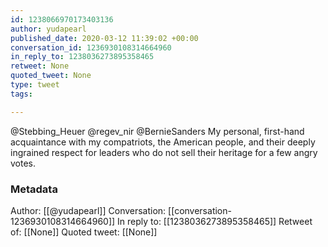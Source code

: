 ```yaml
---
id: 1238066970173403136
author: yudapearl
published_date: 2020-03-12 11:39:02 +00:00
conversation_id: 1236930108314664960
in_reply_to: 1238036273895358465
retweet: None
quoted_tweet: None
type: tweet
tags:

---
```


@Stebbing_Heuer @regev_nir @BernieSanders My personal, first-hand acquaintance with my compatriots, the American people, and their deeply ingrained respect for leaders who do not sell their heritage for a few angry votes.

### Metadata

Author: [[@yudapearl]]
Conversation: [[conversation-1236930108314664960]]
In reply to: [[1238036273895358465]]
Retweet of: [[None]]
Quoted tweet: [[None]]
